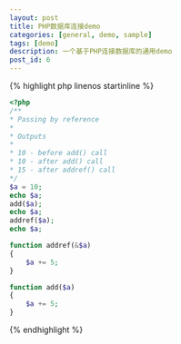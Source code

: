 ```yaml
---
layout: post
title: PHP数据库连接demo
categories: [general, demo, sample]
tags: [demo]
description: 一个基于PHP连接数据库的通用demo
post_id: 6
---
```


{% highlight php linenos startinline %}
```php
<?php
/**
* Passing by reference
*
* Outputs
*
* 10 - before add() call
* 10 - after add() call
* 15 - after addref() call
*/
$a = 10;
echo $a;
add($a);
echo $a;
addref($a);
echo $a;

function addref(&$a)
{
    $a += 5;
}

function add($a)
{
    $a += 5;
}
```
{% endhighlight %}
